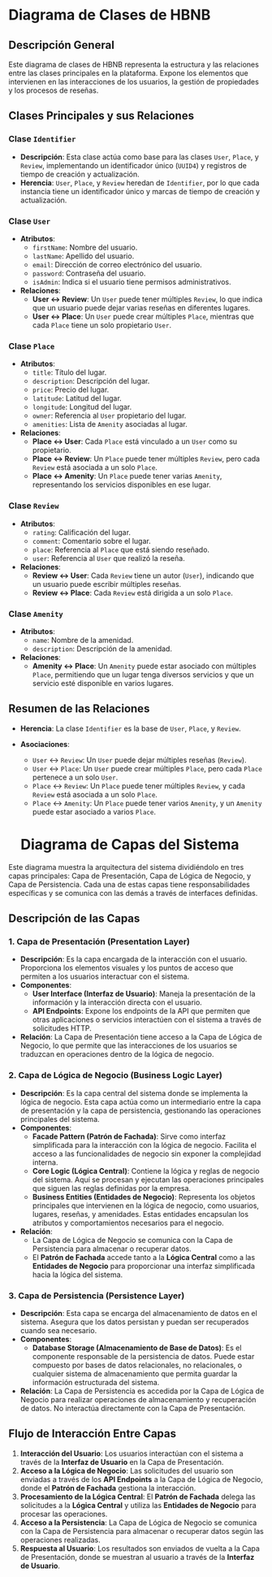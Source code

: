 # Diagrama de Clases de HBNB

## Descripción General

Este diagrama de clases de HBNB representa la estructura y las relaciones entre las clases principales en la plataforma. Expone los elementos que intervienen en las interacciones de los usuarios, la gestión de propiedades y los procesos de reseñas.

## Clases Principales y sus Relaciones

### Clase `Identifier`
- **Descripción**: Esta clase actúa como base para las clases `User`, `Place`, y `Review`, implementando un identificador único (`UUID4`) y registros de tiempo de creación y actualización.
- **Herencia**: `User`, `Place`, y `Review` heredan de `Identifier`, por lo que cada instancia tiene un identificador único y marcas de tiempo de creación y actualización.

### Clase `User`
- **Atributos**:
  - `firstName`: Nombre del usuario.
  - `lastName`: Apellido del usuario.
  - `email`: Dirección de correo electrónico del usuario.
  - `password`: Contraseña del usuario.
  - `isAdmin`: Indica si el usuario tiene permisos administrativos.
- **Relaciones**:
  - **User ↔ Review**: Un `User` puede tener múltiples `Review`, lo que indica que un usuario puede dejar varias reseñas en diferentes lugares.
  - **User ↔ Place**: Un `User` puede crear múltiples `Place`, mientras que cada `Place` tiene un solo propietario `User`.

### Clase `Place`
- **Atributos**:
  - `title`: Título del lugar.
  - `description`: Descripción del lugar.
  - `price`: Precio del lugar.
  - `latitude`: Latitud del lugar.
  - `longitude`: Longitud del lugar.
  - `owner`: Referencia al `User` propietario del lugar.
  - `amenities`: Lista de `Amenity` asociadas al lugar.
- **Relaciones**:
  - **Place ↔ User**: Cada `Place` está vinculado a un `User` como su propietario.
  - **Place ↔ Review**: Un `Place` puede tener múltiples `Review`, pero cada `Review` está asociada a un solo `Place`.
  - **Place ↔ Amenity**: Un `Place` puede tener varias `Amenity`, representando los servicios disponibles en ese lugar.

### Clase `Review`
- **Atributos**:
  - `rating`: Calificación del lugar.
  - `comment`: Comentario sobre el lugar.
  - `place`: Referencia al `Place` que está siendo reseñado.
  - `user`: Referencia al `User` que realizó la reseña.
- **Relaciones**:
  - **Review ↔ User**: Cada `Review` tiene un autor (`User`), indicando que un usuario puede escribir múltiples reseñas.
  - **Review ↔ Place**: Cada `Review` está dirigida a un solo `Place`.

### Clase `Amenity`
- **Atributos**:
  - `name`: Nombre de la amenidad.
  - `description`: Descripción de la amenidad.
- **Relaciones**:
  - **Amenity ↔ Place**: Un `Amenity` puede estar asociado con múltiples `Place`, permitiendo que un lugar tenga diversos servicios y que un servicio esté disponible en varios lugares.

## Resumen de las Relaciones

- **Herencia**: La clase `Identifier` es la base de `User`, `Place`, y `Review`.
- **Asociaciones**:
  - `User` ↔ `Review`: Un `User` puede dejar múltiples reseñas (`Review`).
  - `User` ↔ `Place`: Un `User` puede crear múltiples `Place`, pero cada `Place` pertenece a un solo `User`.
  - `Place` ↔ `Review`: Un `Place` puede tener múltiples `Review`, y cada `Review` está asociada a un solo `Place`.
  - `Place` ↔ `Amenity`: Un `Place` puede tener varios `Amenity`, y un `Amenity` puede estar asociado a varios `Place`.



  # Diagrama de Capas del Sistema

Este diagrama muestra la arquitectura del sistema dividiéndolo en tres capas principales: Capa de Presentación, Capa de Lógica de Negocio, y Capa de Persistencia. Cada una de estas capas tiene responsabilidades específicas y se comunica con las demás a través de interfaces definidas.

## Descripción de las Capas

### 1. Capa de Presentación (Presentation Layer)
- **Descripción**: Es la capa encargada de la interacción con el usuario. Proporciona los elementos visuales y los puntos de acceso que permiten a los usuarios interactuar con el sistema.
- **Componentes**:
  - **User Interface (Interfaz de Usuario)**: Maneja la presentación de la información y la interacción directa con el usuario.
  - **API Endpoints**: Expone los endpoints de la API que permiten que otras aplicaciones o servicios interactúen con el sistema a través de solicitudes HTTP.
- **Relación**: La Capa de Presentación tiene acceso a la Capa de Lógica de Negocio, lo que permite que las interacciones de los usuarios se traduzcan en operaciones dentro de la lógica de negocio.

### 2. Capa de Lógica de Negocio (Business Logic Layer)
- **Descripción**: Es la capa central del sistema donde se implementa la lógica de negocio. Esta capa actúa como un intermediario entre la capa de presentación y la capa de persistencia, gestionando las operaciones principales del sistema.
- **Componentes**:
  - **Facade Pattern (Patrón de Fachada)**: Sirve como interfaz simplificada para la interacción con la lógica de negocio. Facilita el acceso a las funcionalidades de negocio sin exponer la complejidad interna.
  - **Core Logic (Lógica Central)**: Contiene la lógica y reglas de negocio del sistema. Aquí se procesan y ejecutan las operaciones principales que siguen las reglas definidas por la empresa.
  - **Business Entities (Entidades de Negocio)**: Representa los objetos principales que intervienen en la lógica de negocio, como usuarios, lugares, reseñas, y amenidades. Estas entidades encapsulan los atributos y comportamientos necesarios para el negocio.
- **Relación**: 
  - La Capa de Lógica de Negocio se comunica con la Capa de Persistencia para almacenar o recuperar datos.
  - El **Patrón de Fachada** accede tanto a la **Lógica Central** como a las **Entidades de Negocio** para proporcionar una interfaz simplificada hacia la lógica del sistema.

### 3. Capa de Persistencia (Persistence Layer)
- **Descripción**: Esta capa se encarga del almacenamiento de datos en el sistema. Asegura que los datos persistan y puedan ser recuperados cuando sea necesario.
- **Componentes**:
  - **Database Storage (Almacenamiento de Base de Datos)**: Es el componente responsable de la persistencia de datos. Puede estar compuesto por bases de datos relacionales, no relacionales, o cualquier sistema de almacenamiento que permita guardar la información estructurada del sistema.
- **Relación**: La Capa de Persistencia es accedida por la Capa de Lógica de Negocio para realizar operaciones de almacenamiento y recuperación de datos. No interactúa directamente con la Capa de Presentación.

## Flujo de Interacción Entre Capas

1. **Interacción del Usuario**: Los usuarios interactúan con el sistema a través de la **Interfaz de Usuario** en la Capa de Presentación.
2. **Acceso a la Lógica de Negocio**: Las solicitudes del usuario son enviadas a través de los **API Endpoints** a la Capa de Lógica de Negocio, donde el **Patrón de Fachada** gestiona la interacción.
3. **Procesamiento de la Lógica Central**: El **Patrón de Fachada** delega las solicitudes a la **Lógica Central** y utiliza las **Entidades de Negocio** para procesar las operaciones.
4. **Acceso a la Persistencia**: La Capa de Lógica de Negocio se comunica con la Capa de Persistencia para almacenar o recuperar datos según las operaciones realizadas.
5. **Respuesta al Usuario**: Los resultados son enviados de vuelta a la Capa de Presentación, donde se muestran al usuario a través de la **Interfaz de Usuario**.